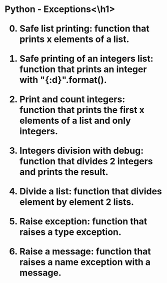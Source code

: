 <h1>Python - Exceptions<\h1>

0. Safe list printing:
function that prints x elements of a list.


1. Safe printing of an integers list:
function that prints an integer with "{:d}".format().


2. Print and count integers:
function that prints the first x elements of a list and only integers.


3. Integers division with debug:
function that divides 2 integers and prints the result.


4. Divide a list:
function that divides element by element 2 lists.


5. Raise exception:
function that raises a type exception.


6. Raise a message:
function that raises a name exception with a message.
